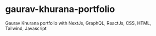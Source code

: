# gaurav-khurana-portfolio
Gaurav Khurana portfolio with NextJs, GraphQL, ReactJs, CSS, HTML, Tailwind, Javascript

